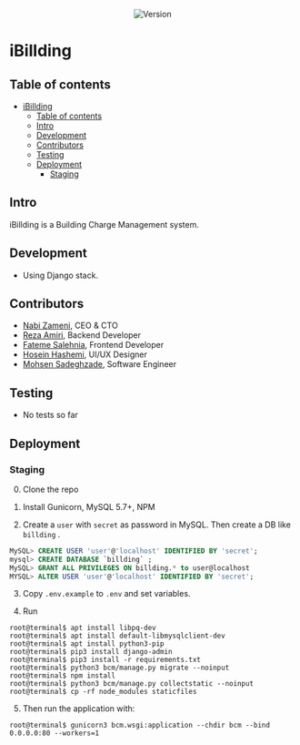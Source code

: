 <p align="center">
    <img src="https://img.shields.io/badge/Version-0.5.0--alpha.178-brightgreen.svg" alt="Version">
</p>

# iBillding

## Table of contents

* [iBillding](#ibillding)
  + [Table of contents](#table-of-contents)
  + [Intro](#intro)
  + [Development](#development)
  + [Contributors](#contributors)
  + [Testing](#testing)
  + [Deployment](#deployment)
    - [Staging](#staging)

## Intro

iBillding is a Building Charge Management system.

## Development

* Using Django stack.

## Contributors

* [Nabi Zameni](https://github.com/abdolnabi), CEO & CTO
* [Reza Amiri](https://github.com/reza-renewablion), Backend Developer
* [Fateme Salehnia](https://github.com/fsalehnia), Frontend Developer
* [Hosein Hashemi](#), UI/UX Designer
* [Mohsen Sadeghzade](https://github.com/TechieForFun), Software Engineer

## Testing

* No tests so far

## Deployment

### Staging

0. Clone the repo

1. Install Gunicorn, MySQL 5.7+, NPM

2. Create a `user` with `secret` as password in MySQL. Then create a DB like `billding` .

``` sql
MySQL> CREATE USER 'user'@'localhost' IDENTIFIED BY 'secret';
mysql> CREATE DATABASE `billding` ;
MySQL> GRANT ALL PRIVILEGES ON billding.* to user@localhost
MYSQL> ALTER USER 'user'@'localhost' IDENTIFIED BY 'secret';
```

3. Copy `.env.example` to `.env` and set variables.

4. Run

``` console
root@terminal$ apt install libpq-dev
root@terminal$ apt install default-libmysqlclient-dev
root@terminal$ apt install python3-pip
root@terminal$ pip3 install django-admin
root@terminal$ pip3 install -r requirements.txt
root@terminal$ python3 bcm/manage.py migrate --noinput
root@terminal$ npm install
root@terminal$ python3 bcm/manage.py collectstatic --noinput
root@terminal$ cp -rf node_modules staticfiles
```

5. Then run the application with:

``` console
root@terminal$ gunicorn3 bcm.wsgi:application --chdir bcm --bind 0.0.0.0:80 --workers=1
```
